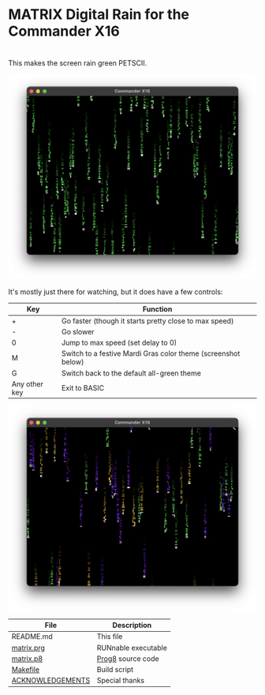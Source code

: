 # MATRIX Digital Rain for the Commander X16
#
This makes the screen rain green PETSCII.  

![screenshot](screenshot-green.png)

It's mostly just there for watching, but it does have a few controls:

|Key |Function|
|--------|-----------|
| + | Go faster (though it starts pretty close to max speed)
| - | Go slower
| 0 | Jump to max speed (set delay to 0)
| M | Switch to a festive Mardi Gras color theme (screenshot below)
| G | Switch back to the default all-green theme
|Any other key| Exit to BASIC

![Mardi Gras mode](screenshot-mardi-gras.png)

|File |Description|
|--------|-----------|
| README.md  | This file |
| [matrix.prg](matrix.prg) | RUNnable executable |
| [matrix.p8](matrix.p8)  | [Prog8](https://prog8.readthedocs.io) source code
| [Makefile](Makefile)   | Build script
| [ACKNOWLEDGEMENTS](ACKNOWLEDGEMENTS)  | Special thanks |
